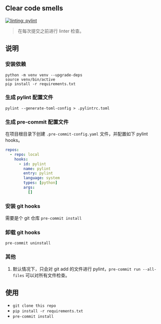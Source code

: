 ## Clear code smells

[![linting: pylint](https://img.shields.io/badge/linting-pylint-yellowgreen)](https://github.com/pylint-dev/pylint)

>在每次提交之前进行 linter 检查。

## 说明
### 安装依赖
```shell
python -m venv venv --upgrade-deps
source venv/bin/active 
pip install -r requirements.txt
```

### 生成 pylint 配置文件 
`pylint --generate-toml-config > .pylintrc.toml`
### 生成 pre-commit 配置文件 
在项目根目录下创建 `.pre-commit-config.yaml` 文件，并配置如下 pylint hooks。
```yaml
repos:
  - repo: local
    hooks:
      - id: pylint
        name: pylint
        entry: pylint
        language: system
        types: [python]
        args:
          []
```
### 安装 git hooks
需要是个 git 仓库
`pre-commit install`

### 卸载 git hooks
`pre-commit uninstall`

### 其他
1. 默认情况下，只会对 git add 的文件进行 pylint，`pre-commit run --all-files` 可以对所有文件检查。

## 使用
- `git clone this repo` 
- `pip install -r requirements.txt`
- `pre-commit install`
